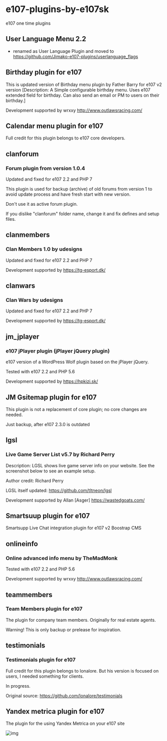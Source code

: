 # e107-plugins-by-e107sk
e107 one time plugins  


## User Language Menu 2.2 
- renamed as User Language Plugin and moved to 
https://github.com/Jimako-e107-plugins/userlanguage_flags


## Birthday plugin for e107

This is updated version of Birthday menu plugin by Father Barry for e107 v2 version [Description: A Simple configurable birthday menu. Uses e107 extended field for birthday. Can also send an email or PM to users on their birthday.]

Development supported by wrxxy http://www.outlawsracing.com/ 


## Calendar menu plugin for e107

Full credit for this plugin belongs to e107 core developers.


## clanforum 
### Forum plugin from version 1.0.4

Updated and fixed for e107 2.2 and PHP 7

This plugin is used for backup (archive) of old forums from version 1 to avoid update process and have fresh start with new version.

Don't use it as active forum plugin. 

If you dislike "clanforum" folder name, change it and fix defines and setup files. 


## clanmembers 
### Clan Members 1.0   by udesigns

Updated and fixed for e107 2.2 and PHP 7

Development supported by https://tg-esport.dk/ 

## clanwars
###  Clan Wars by udesigns

Updated and fixed for e107 2.2 and PHP 7

Development supported by https://tg-esport.dk/

## jm_jplayer
### e107 jPlayer plugin (jPlayer jQuery plugin)

e107 version of a WordPress Wolf plugin based on the jPlayer jQuery.

Tested with e107 2.2 and PHP 5.6

Development supported by https://hpkizi.sk/


## JM Gsitemap plugin for e107

This plugin is not a replacement of core plugin; no core changes are needed.

Just backup, after e107 2.3.0 is outdated


## lgsl
###   Live Game Server List v5.7  by Richard Perry 

Description: LGSL shows live game server info on your website.
See the screenshot below to see an example setup.

Author credit: Richard Perry

LGSL itself updated: https://github.com/tltneon/lgsl

Development supported by Allan [Asger] https://wastedgoats.com/

## Smartsuup plugin for e107

Smartsupp Live Chat integration plugin for e107 v2 Boostrap CMS

## onlineinfo
### Online advanced info menu by TheMadMonk

Tested with e107 2.2 and PHP 5.6

Development supported by wrxxy http://www.outlawsracing.com/ 

## teammembers
### Team Members plugin for e107

The plugin for company team members. Originally for real estate agents. 

Warning!  This is only backup or prelease for inspiration.

## testimonials
### Testimonials plugin for e107

Full credit for this plugin belongs to lonalore. But his version is focused on users, I needed something for clients. 

In progress.

Original source: https://github.com/lonalore/testimonials


## Yandex metrica plugin for e107

The plugin for the using Yandex Metrica on your e107 site

![img](https://www.e107sk.com/img/yandex_metrica_for_e107.png)

